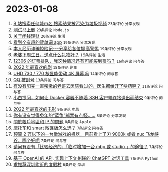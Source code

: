 # 2023-01-08

1. [B 站搜索任何城市名 搜索结果被污染为垃圾视频](https://www.v2ex.com/t/907319) `23条评论` `分享发现`
1. [测试马上删](https://www.v2ex.com/t/907317) `23条评论` `Node.js`
1. [关于闲钱理财](https://www.v2ex.com/t/907316) `20条评论` `生活`
1. [看到个有趣的背单词 app](https://www.v2ex.com/t/907301) `19条评论` `分享发现`
1. [本人经历诈骗惊险记---分享给各位提高警惕](https://www.v2ex.com/t/907297) `19条评论` `分享发现`
1. [老婆下周生日，送点什么礼物好？](https://www.v2ex.com/t/907326) `16条评论` `生活`
1. [12306 的订票排队，我这种情况还有可能买到票吗？](https://www.v2ex.com/t/907300) `16条评论` `问与答`
1. [2022 年最喜欢的剧](https://www.v2ex.com/t/907303) `15条评论` `剧集`
1. [UHD 730 / 770 核显能带动 4K 屏幕吗](https://www.v2ex.com/t/907309) `14条评论` `问与答`
1. [QQ 被封号](https://www.v2ex.com/t/907325) `13条评论` `问与答`
1. [有没有阳完一直咳嗽的老哥去医院看过的，医生都给开了啥药啊？](https://www.v2ex.com/t/907327) `11条评论` `问与答`
1. [小白提问，如何让 Docker 容器不随着 SSH 客户端连接退出而结束](https://www.v2ex.com/t/907313) `9条评论` `问与答`
1. [2022 年最喜欢的电影](https://www.v2ex.com/t/907295) `9条评论` `电影`
1. [你有没有觉得兔年的“蓝兔”邮票有点怪……](https://www.v2ex.com/t/907337) `8条评论` `分享发现`
1. [關於帳戶地區和 IP 的問題](https://www.v2ex.com/t/907304) `8条评论` `Apple`
1. [摩托车和 smart 敞篷版怎么选？](https://www.v2ex.com/t/907336) `7条评论` `问与答`
1. [预算 2 万以下的一台做游戏的机器，目前看上了刃 9000k 或者 nuc 飞龙峡谷，哪个好呢](https://www.v2ex.com/t/907318) `7条评论` `问与答`
1. [请问有没有「比较经济的」「临时增加一台 mbp 或 studio 」的途径？](https://www.v2ex.com/t/907314) `7条评论` `问与答`
1. [基于 OpenAI 的 API, 实现上下文关联的 ChatGPT 对话工具](https://www.v2ex.com/t/907298) `7条评论` `Python`
1. [求推荐深圳附近的度假村](https://www.v2ex.com/t/907296) `6条评论` `深圳`
